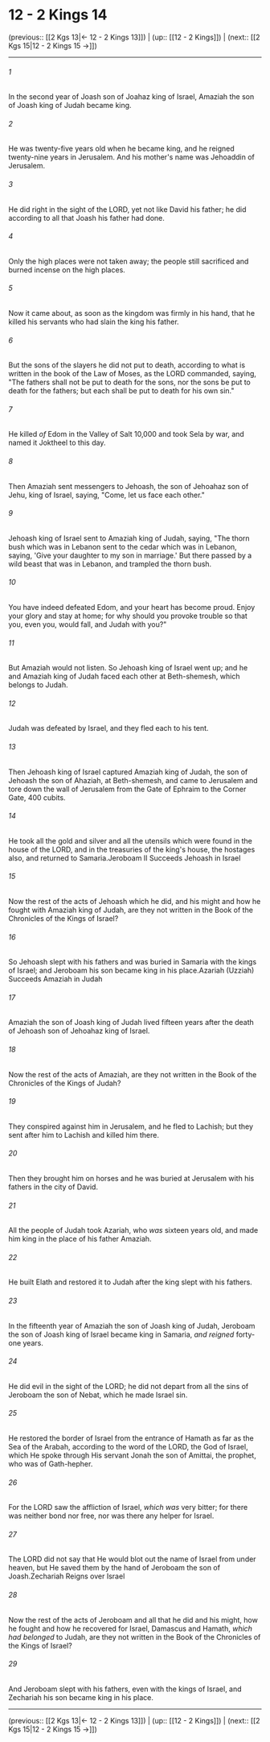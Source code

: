 # 12 - 2 Kings 14

(previous:: [[2 Kgs 13|← 12 - 2 Kings 13]]) | (up:: [[12 - 2 Kings]]) | (next:: [[2 Kgs 15|12 - 2 Kings 15 →]])

***


###### 1 
In the second year of Joash son of Joahaz king of Israel, Amaziah the son of Joash king of Judah became king. 

###### 2 
He was twenty-five years old when he became king, and he reigned twenty-nine years in Jerusalem. And his mother's name was Jehoaddin of Jerusalem. 

###### 3 
He did right in the sight of the LORD, yet not like David his father; he did according to all that Joash his father had done. 

###### 4 
Only the high places were not taken away; the people still sacrificed and burned incense on the high places. 

###### 5 
Now it came about, as soon as the kingdom was firmly in his hand, that he killed his servants who had slain the king his father. 

###### 6 
But the sons of the slayers he did not put to death, according to what is written in the book of the Law of Moses, as the LORD commanded, saying, "The fathers shall not be put to death for the sons, nor the sons be put to death for the fathers; but each shall be put to death for his own sin." 

###### 7 
He killed _of_ Edom in the Valley of Salt 10,000 and took Sela by war, and named it Joktheel to this day. 

###### 8 
Then Amaziah sent messengers to Jehoash, the son of Jehoahaz son of Jehu, king of Israel, saying, "Come, let us face each other." 

###### 9 
Jehoash king of Israel sent to Amaziah king of Judah, saying, "The thorn bush which was in Lebanon sent to the cedar which was in Lebanon, saying, 'Give your daughter to my son in marriage.' But there passed by a wild beast that was in Lebanon, and trampled the thorn bush. 

###### 10 
You have indeed defeated Edom, and your heart has become proud. Enjoy your glory and stay at home; for why should you provoke trouble so that you, even you, would fall, and Judah with you?" 

###### 11 
But Amaziah would not listen. So Jehoash king of Israel went up; and he and Amaziah king of Judah faced each other at Beth-shemesh, which belongs to Judah. 

###### 12 
Judah was defeated by Israel, and they fled each to his tent. 

###### 13 
Then Jehoash king of Israel captured Amaziah king of Judah, the son of Jehoash the son of Ahaziah, at Beth-shemesh, and came to Jerusalem and tore down the wall of Jerusalem from the Gate of Ephraim to the Corner Gate, 400 cubits. 

###### 14 
He took all the gold and silver and all the utensils which were found in the house of the LORD, and in the treasuries of the king's house, the hostages also, and returned to Samaria.Jeroboam II Succeeds Jehoash in Israel 

###### 15 
Now the rest of the acts of Jehoash which he did, and his might and how he fought with Amaziah king of Judah, are they not written in the Book of the Chronicles of the Kings of Israel? 

###### 16 
So Jehoash slept with his fathers and was buried in Samaria with the kings of Israel; and Jeroboam his son became king in his place.Azariah (Uzziah) Succeeds Amaziah in Judah 

###### 17 
Amaziah the son of Joash king of Judah lived fifteen years after the death of Jehoash son of Jehoahaz king of Israel. 

###### 18 
Now the rest of the acts of Amaziah, are they not written in the Book of the Chronicles of the Kings of Judah? 

###### 19 
They conspired against him in Jerusalem, and he fled to Lachish; but they sent after him to Lachish and killed him there. 

###### 20 
Then they brought him on horses and he was buried at Jerusalem with his fathers in the city of David. 

###### 21 
All the people of Judah took Azariah, who _was_ sixteen years old, and made him king in the place of his father Amaziah. 

###### 22 
He built Elath and restored it to Judah after the king slept with his fathers. 

###### 23 
In the fifteenth year of Amaziah the son of Joash king of Judah, Jeroboam the son of Joash king of Israel became king in Samaria, _and reigned_ forty-one years. 

###### 24 
He did evil in the sight of the LORD; he did not depart from all the sins of Jeroboam the son of Nebat, which he made Israel sin. 

###### 25 
He restored the border of Israel from the entrance of Hamath as far as the Sea of the Arabah, according to the word of the LORD, the God of Israel, which He spoke through His servant Jonah the son of Amittai, the prophet, who was of Gath-hepher. 

###### 26 
For the LORD saw the affliction of Israel, _which was_ very bitter; for there was neither bond nor free, nor was there any helper for Israel. 

###### 27 
The LORD did not say that He would blot out the name of Israel from under heaven, but He saved them by the hand of Jeroboam the son of Joash.Zechariah Reigns over Israel 

###### 28 
Now the rest of the acts of Jeroboam and all that he did and his might, how he fought and how he recovered for Israel, Damascus and Hamath, _which had belonged_ to Judah, are they not written in the Book of the Chronicles of the Kings of Israel? 

###### 29 
And Jeroboam slept with his fathers, even with the kings of Israel, and Zechariah his son became king in his place.

***

(previous:: [[2 Kgs 13|← 12 - 2 Kings 13]]) | (up:: [[12 - 2 Kings]]) | (next:: [[2 Kgs 15|12 - 2 Kings 15 →]])
